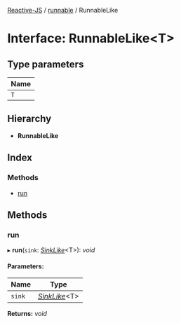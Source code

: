 [Reactive-JS](../README.md) / [runnable](../modules/runnable.md) / RunnableLike

# Interface: RunnableLike<T\>

## Type parameters

Name |
------ |
`T` |

## Hierarchy

* **RunnableLike**

## Index

### Methods

* [run](runnable.runnablelike.md#run)

## Methods

### run

▸ **run**(`sink`: [*SinkLike*](runnable.sinklike.md)<T\>): *void*

#### Parameters:

Name | Type |
------ | ------ |
`sink` | [*SinkLike*](runnable.sinklike.md)<T\> |

**Returns:** *void*
